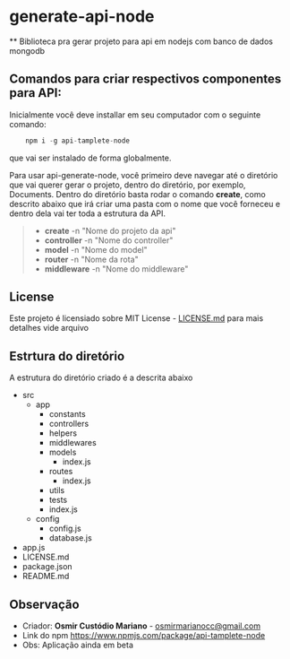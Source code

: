# generate-api-node

** Biblioteca pra gerar projeto para api em nodejs com banco de dados mongodb

## Comandos para criar respectivos componentes para API:
Inicialmente você deve installar em seu computador com o seguinte comando:
```javascript
    npm i -g api-tamplete-node
```
que vai ser instalado de forma globalmente.

Para usar api-generate-node, você primeiro deve navegar até o diretório que vai querer gerar o projeto, dentro do diretório, por exemplo, Documents. Dentro do diretório basta rodar o comando **create**, como descrito abaixo que irá criar uma pasta com o nome que você forneceu e dentro dela vai ter toda a estrutura da API.

> * **create** -n "Nome do projeto da api"
> * **controller** -n "Nome do controller"
> * **model** -n "Nome do model"
> * **router** -n "Nome da rota"
> * **middleware** -n "Nome do middleware"

## License

Este projeto é licensiado sobre MIT License - [LICENSE.md](LICENSE.md) para mais detalhes vide arquivo

## Estrtura do diretório
A estrutura do diretório criado é a descrita abaixo
- src
    - app
        - constants
        - controllers
        - helpers
        - middlewares
        - models
            - index.js
        - routes
            - index.js
        - utils
        - tests
        - index.js
    - config
        - config.js
        - database.js
- app.js
- LICENSE.md
- package.json
- README.md

## Observação
* Criador: **Osmir Custódio Mariano** - osmirmarianocc@gmail.com
* Link do npm https://www.npmjs.com/package/api-tamplete-node
* Obs: Aplicação ainda em beta
